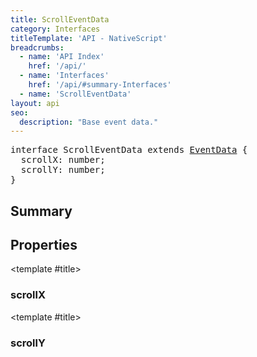 ```yaml
---
title: ScrollEventData
category: Interfaces
titleTemplate: 'API - NativeScript'
breadcrumbs: 
  - name: 'API Index'
    href: '/api/'
  - name: 'Interfaces'
    href: '/api/#summary-Interfaces'
  - name: 'ScrollEventData'
layout: api
seo:
  description: "Base event data."
---
```


<!-- This page is auto generated, do not edit manually. -->
<!-- Run "yarn generate:api-docs" to regenerate -->

<script setup lang="ts">
  import { provide } from "vue";
  import API_DATA from "./ScrollEventData.data.json";
  
  provide('API_DATA', API_DATA);
</script>

<APIRefHierarchy v-once />

<pre class="not-prose [&_a]:text-blue-400 [&_a]:no-underline">interface ScrollEventData extends <a href="/api/interface/EventData">EventData</a> {
  scrollX: number;
  scrollY: number;
}</pre>

<APIRefComment commentBase64="eyJibG9ja1RhZ3MiOltdLCJtb2RpZmllclRhZ3MiOnt9LCJzdW1tYXJ5IjpbeyJraW5kIjoidGV4dCIsInRleHQiOiJCYXNlIGV2ZW50IGRhdGEuIn1dfQ==" v-once />

## <Heading ignore>Summary</Heading>

<APIRefSummary v-once />

## Properties

<div class="">

<APIRef for="23527" v-once>

<template #title>

### scrollX

</template>

</APIRef>

</div>

<div class="">

<APIRef for="23528" v-once>

<template #title>

### scrollY

</template>

</APIRef>

</div>

